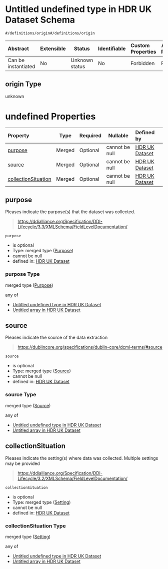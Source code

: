 # Untitled undefined type in HDR UK Dataset Schema

```txt
#/definitions/origin#/definitions/origin
```




| Abstract            | Extensible | Status         | Identifiable | Custom Properties | Additional Properties | Access Restrictions | Defined In                                                                                         |
| :------------------ | ---------- | -------------- | ------------ | :---------------- | --------------------- | ------------------- | -------------------------------------------------------------------------------------------------- |
| Can be instantiated | No         | Unknown status | No           | Forbidden         | Forbidden             | none                | [dataset.schema.json\*](../../../schema/dataset/latest/dataset.schema.json "open original schema") |

## origin Type

unknown

# undefined Properties

| Property                                    | Type   | Required | Nullable       | Defined by                                                                                                                                                                  |
| :------------------------------------------ | ------ | -------- | -------------- | :-------------------------------------------------------------------------------------------------------------------------------------------------------------------------- |
| [purpose](#purpose)                         | Merged | Optional | cannot be null | [HDR UK Dataset](dataset-definitions-origin-properties-purpose.md "\#/properties/provenance/origin/purpose#/definitions/origin/properties/purpose")                         |
| [source](#source)                           | Merged | Optional | cannot be null | [HDR UK Dataset](dataset-definitions-origin-properties-source.md "\#/properties/provenance/origin/source#/definitions/origin/properties/source")                            |
| [collectionSituation](#collectionsituation) | Merged | Optional | cannot be null | [HDR UK Dataset](dataset-definitions-origin-properties-setting.md "\#/properties/provenance/origin/collectionSituation#/definitions/origin/properties/collectionSituation") |

## purpose

Pleases indicate the purpose(s) that the dataset was collected.


> <https://ddialliance.org/Specification/DDI-Lifecycle/3.3/XMLSchema/FieldLevelDocumentation/>
>

`purpose`

-   is optional
-   Type: merged type ([Purpose](dataset-definitions-origin-properties-purpose.md))
-   cannot be null
-   defined in: [HDR UK Dataset](dataset-definitions-origin-properties-purpose.md "\#/properties/provenance/origin/purpose#/definitions/origin/properties/purpose")

### purpose Type

merged type ([Purpose](dataset-definitions-origin-properties-purpose.md))

any of

-   [Untitled undefined type in HDR UK Dataset](dataset-definitions-origin-properties-purpose-anyof-0.md "check type definition")
-   [Untitled array in HDR UK Dataset](dataset-definitions-origin-properties-purpose-anyof-1.md "check type definition")

## source

Pleases indicate the source of the data extraction


> <https://dublincore.org/specifications/dublin-core/dcmi-terms/#source>
>

`source`

-   is optional
-   Type: merged type ([Source](dataset-definitions-origin-properties-source.md))
-   cannot be null
-   defined in: [HDR UK Dataset](dataset-definitions-origin-properties-source.md "\#/properties/provenance/origin/source#/definitions/origin/properties/source")

### source Type

merged type ([Source](dataset-definitions-origin-properties-source.md))

any of

-   [Untitled undefined type in HDR UK Dataset](dataset-definitions-origin-properties-source-anyof-0.md "check type definition")
-   [Untitled array in HDR UK Dataset](dataset-definitions-origin-properties-source-anyof-1.md "check type definition")

## collectionSituation

Pleases indicate the setting(s) where data was collected. Multiple settings may be provided


> <https://ddialliance.org/Specification/DDI-Lifecycle/3.2/XMLSchema/FieldLevelDocumentation/>
>

`collectionSituation`

-   is optional
-   Type: merged type ([Setting](dataset-definitions-origin-properties-setting.md))
-   cannot be null
-   defined in: [HDR UK Dataset](dataset-definitions-origin-properties-setting.md "\#/properties/provenance/origin/collectionSituation#/definitions/origin/properties/collectionSituation")

### collectionSituation Type

merged type ([Setting](dataset-definitions-origin-properties-setting.md))

any of

-   [Untitled undefined type in HDR UK Dataset](dataset-definitions-origin-properties-setting-anyof-0.md "check type definition")
-   [Untitled array in HDR UK Dataset](dataset-definitions-origin-properties-setting-anyof-1.md "check type definition")
